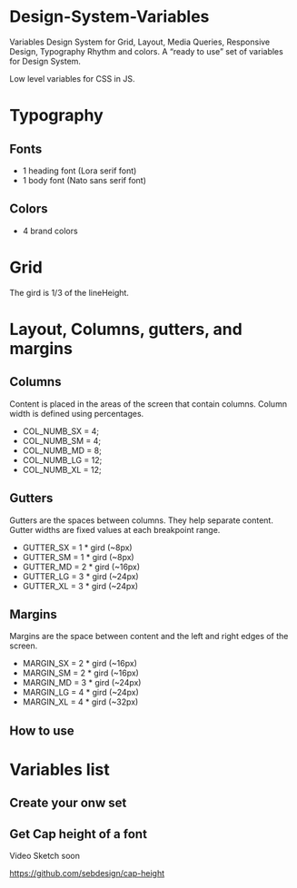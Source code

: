 # Design-System-Variables

Variables Design System for Grid, Layout, Media Queries, Responsive Design, Typography Rhythm and colors.
A “ready to use” set of variables for Design System.

Low level variables for CSS in JS.

# Typography

## Fonts

* 1 heading font (Lora serif font)
* 1 body font (Nato sans serif font)

## Colors 

* 4 brand colors

# Grid

The gird is 1/3 of the lineHeight.

# Layout, Columns, gutters, and margins

## Columns

Content is placed in the areas of the screen that contain columns. 
Column width is defined using percentages.

* COL_NUMB_SX = 4;
* COL_NUMB_SM = 4;
* COL_NUMB_MD = 8;
* COL_NUMB_LG = 12;
* COL_NUMB_XL = 12;

## Gutters

Gutters are the spaces between columns. They help separate content. 
Gutter widths are fixed values at each breakpoint range.

* GUTTER_SX = 1 * gird (~8px)
* GUTTER_SM = 1 * gird (~8px)
* GUTTER_MD = 2 * gird (~16px)
* GUTTER_LG = 3 * gird (~24px)
* GUTTER_XL = 3 * gird (~24px)


## Margins

Margins are the space between content and the left and right edges of the screen.

* MARGIN_SX = 2 * gird (~16px)
* MARGIN_SM = 2 * gird (~16px)
* MARGIN_MD = 3 * gird (~24px)
* MARGIN_LG = 4 * gird (~24px)
* MARGIN_XL = 4 * gird (~32px)

## How to use



# Variables list


##  Create your onw set


## Get Cap height of a font

Video Sketch soon

https://github.com/sebdesign/cap-height




